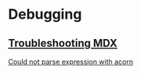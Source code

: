 
# Debugging

## [Troubleshooting MDX](https://mdxjs.com/docs/troubleshooting-mdx/)

[Could not parse expression with acorn](https://mdxjs.com/docs/troubleshooting-mdx/#could-not-parse-expression-with-acorn-error)
